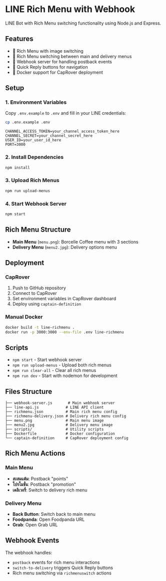 # LINE Rich Menu with Webhook

LINE Bot with Rich Menu switching functionality using Node.js and Express.

## Features

- 🎨 Rich Menu with image switching
- 🔄 Rich Menu switching between main and delivery menus
- 🚀 Webhook server for handling postback events
- 📱 Quick Reply buttons for navigation
- 🐳 Docker support for CapRover deployment

## Setup

### 1. Environment Variables

Copy `.env.example` to `.env` and fill in your LINE credentials:

```bash
cp .env.example .env
```

```env
CHANNEL_ACCESS_TOKEN=your_channel_access_token_here
CHANNEL_SECRET=your_channel_secret_here
USER_ID=your_user_id_here
PORT=3000
```

### 2. Install Dependencies

```bash
npm install
```

### 3. Upload Rich Menus

```bash
npm run upload-menus
```

### 4. Start Webhook Server

```bash
npm start
```

## Rich Menu Structure

- **Main Menu** (`menu.png`): Borcelle Coffee menu with 3 sections
- **Delivery Menu** (`menu2.jpg`): Delivery options menu

## Deployment

### CapRover

1. Push to GitHub repository
2. Connect to CapRover
3. Set environment variables in CapRover dashboard
4. Deploy using `captain-definition`

### Manual Docker

```bash
docker build -t line-richmenu .
docker run -p 3000:3000 --env-file .env line-richmenu
```

## Scripts

- `npm start` - Start webhook server
- `npm run upload-menus` - Upload both rich menus
- `npm run clear-all` - Clear all rich menus
- `npm run dev` - Start with nodemon for development

## Files Structure

```
├── webhook-server.js       # Main webhook server
├── line-api.js            # LINE API client
├── richmenu.json          # Main rich menu config
├── richmenu-delivery.json # Delivery rich menu config
├── menu.png               # Main menu image
├── menu2.jpg              # Delivery menu image
├── scripts/               # Utility scripts
├── Dockerfile             # Docker configuration
└── captain-definition     # CapRover deployment config
```

## Rich Menu Actions

### Main Menu
- **สะสมแต้ม**: Postback "points"
- **โปรโมชั่น**: Postback "promotion"  
- **เดลิเวอรี่**: Switch to delivery rich menu

### Delivery Menu
- **Back Button**: Switch back to main menu
- **Foodpanda**: Open Foodpanda URL
- **Grab**: Open Grab URL

## Webhook Events

The webhook handles:
- `postback` events for rich menu interactions
- `switch-to-delivery` triggers Quick Reply buttons
- Rich menu switching via `richmenuswitch` actions